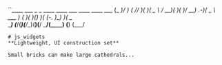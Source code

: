 ``____  ___       _    _  ____  ____    ___  ____  ____  ___ 
 (_  _)/ __)     ( \/\/ )(_  _)(  _ \  / __)( ___)(_  _)/ __)
.-_)(  \__ \ ___  )    (  _)(_  )(_) )( (_-. )__)   )(  \__ \
\____) (___/(___)(__/\__)(____)(____/  \___/(____) (__) (___/
```
# js_widgets
**Lightweight, UI construction set**

Small bricks can make large cathedrals...

